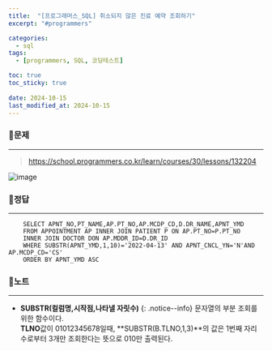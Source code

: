 ```yaml
---
title:  "[프로그래머스_SQL] 취소되지 않은 진료 예약 조회하기"
excerpt: "#programmers"

categories:
  - sql
tags:
  - [programmers, SQL, 코딩테스트]

toc: true
toc_sticky: true
 
date: 2024-10-15
last_modified_at: 2024-10-15
---
```


### 📜문제
-----
> <https://school.programmers.co.kr/learn/courses/30/lessons/132204>

![image](https://github.com/user-attachments/assets/de877b17-1fdc-41d4-9767-a5f6d335bd8b)
  
    
### 📜정답
-----
```
    SELECT APNT_NO,PT_NAME,AP.PT_NO,AP.MCDP_CD,D.DR_NAME,APNT_YMD
    FROM APPOINTMENT AP INNER JOIN PATIENT P ON AP.PT_NO=P.PT_NO
    INNER JOIN DOCTOR DON AP.MDDR_ID=D.DR_ID
    WHERE SUBSTR(APNT_YMD,1,10)='2022-04-13' AND APNT_CNCL_YN='N'AND AP.MCDP_CD='CS'
    ORDER BY APNT_YMD ASC
```
  
    
### 📜노트
-----
* **SUBSTR(컬럼명,시작점,나타낼 자릿수)**
{: .notice--info}
문자열의 부분 조회를 위한 함수이다.  
**TLNO**값이 01012345678일때, **SUBSTR(B.TLNO,1,3)**의 값은 1번째 자리수로부터 3개만 조회한다는 뜻으로 010만 출력된다.


